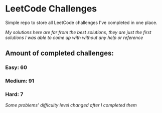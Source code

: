 
# LeetCode Challenges

Simple repo to store all LeetCode challenges I've completed in one place.

<i>My solutions here are far from the best solutions, they are just the first solutions I was able to come up with without any help or reference</i>

## Amount of completed challenges:

### Easy: 60

### Medium: 91

### Hard: 7

<i>Some problems' difficulty level changed after I completed them</i>
